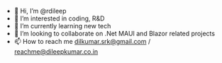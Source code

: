 - 👋 Hi, I’m @rdileep
- 👀 I’m interested in coding, R&D
- 🌱 I’m currently learning new tech
- 💞️ I’m looking to collaborate on .Net MAUI and Blazor related projects
- 📫 How to reach me dilkumar.srk@gmail.com / reachme@dileepkumar.co.in

<!---
rdileep/rdileep is a ✨ special ✨ repository because its `README.md` (this file) appears on your GitHub profile.
You can click the Preview link to take a look at your changes.
--->
